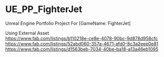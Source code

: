 # UE_PP_FighterJet
Unreal Engine Portfolio Project For [GameName: FighterJet]

Using External Asset   
https://www.fab.com/listings/b110218e-ce8e-4078-90bc-9d878d958cfc   
https://www.fab.com/listings/52abd060-357a-4671-afd0-8c3a2eee0e81   
https://www.fab.com/listings/d1563beb-7034-40be-ba18-a13a46eb1095
